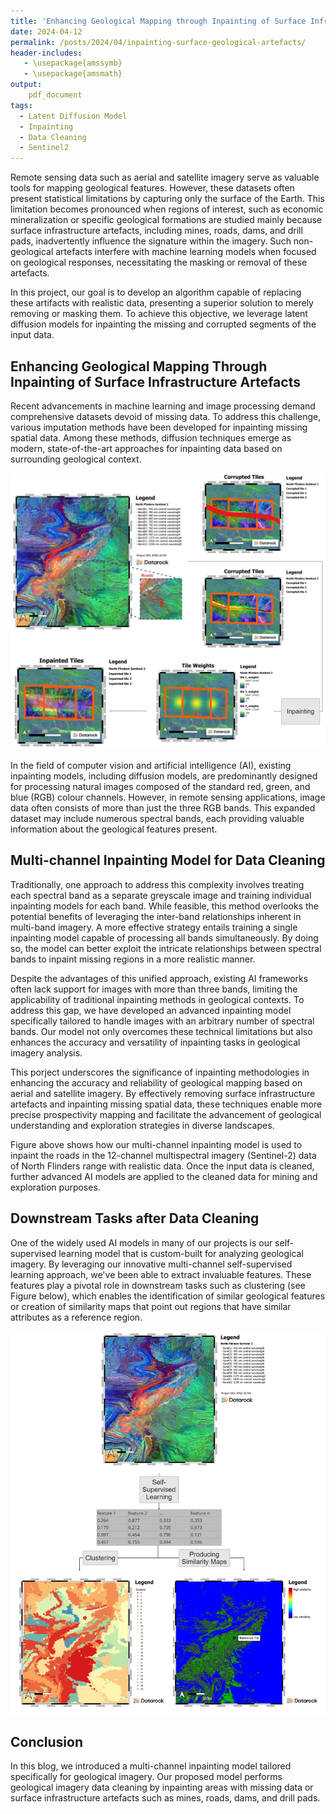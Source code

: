 ```yaml
---
title: 'Enhancing Geological Mapping through Inpainting of Surface Infrastructure Artefacts '
date: 2024-04-12
permalink: /posts/2024/04/inpainting-surface-geological-artefacts/
header-includes:
   - \usepackage{amssymb}
   - \usepackage{amsmath}
output:
    pdf_document
tags:
  - Latent Diffusion Model
  - Inpainting
  - Data Cleaning
  - Sentinel2
---
```


Remote sensing data such as aerial and satellite imagery serve as valuable tools for mapping geological  features.  However,  these  datasets  often  present  statistical  limitations  by  capturing only the surface of the Earth. This limitation becomes pronounced when regions of interest, such as economic mineralization or specific geological formations are studied mainly because surface infrastructure artefacts, including mines, roads, dams, and drill pads, inadvertently influence the signature  within  the  imagery.  Such  non-geological  artefacts  interfere  with  machine  learning models when focused on geological responses, necessitating the masking or removal of these 
artefacts.

In this project, our goal is to develop an algorithm capable of replacing these artifacts with realistic data, presenting a superior solution to merely removing or masking them. To achieve this objective, we leverage latent diffusion models for inpainting the missing and corrupted segments of the input data.

## Enhancing Geological Mapping Through Inpainting of Surface Infrastructure Artefacts 

 
Recent  advancements  in  machine  learning  and  image  processing  demand  comprehensive datasets  devoid  of  missing  data.  To  address  this  challenge,  various  imputation  methods  have been developed for inpainting missing spatial data. Among these methods, diffusion techniques emerge  as  modern,  state-of-the-art  approaches  for  inpainting  data  based  on  surrounding geological context. 


<p align="center">
<img src="/images/Inpainting_diagram3.jpg" width=800>
</p> 


In  the  field  of  computer  vision  and  artificial  intelligence  (AI),  existing  inpainting  models, including diffusion models, are predominantly designed for processing natural images composed of  the  standard  red,  green,  and  blue  (RGB)  colour  channels.  However,  in  remote  sensing applications, image  data often  consists of  more  than just the three  RGB bands.  This expanded dataset  may  include  numerous  spectral  bands,  each  providing  valuable  information  about the geological features present. 

## Multi-channel Inpainting Model for Data Cleaning

Traditionally, one approach to address this complexity involves treating each spectral band as a  separate  greyscale  image  and  training  individual  inpainting  models  for  each  band.  While feasible, this method overlooks the potential benefits of leveraging the inter-band relationships inherent  in  multi-band  imagery.  A  more  effective  strategy  entails  training  a  single  inpainting model capable of processing all bands simultaneously. By doing so, the model can better exploit the intricate relationships between spectral bands to inpaint missing regions in a more realistic manner. 

Despite the advantages of this unified approach, existing AI frameworks often lack support for images with more than three bands, limiting the applicability of traditional inpainting methods in geological  contexts.  To  address  this  gap,  we  have  developed  an  advanced  inpainting  model specifically tailored to handle images with an arbitrary number of spectral bands. Our model not only  overcomes  these  technical  limitations  but  also  enhances  the  accuracy  and  versatility  of inpainting tasks in geological imagery analysis. 

This  porject  underscores  the  significance  of  inpainting  methodologies  in  enhancing  the accuracy and reliability of geological mapping based on aerial and satellite imagery. By 
effectively  removing  surface  infrastructure  artefacts  and  inpainting  missing  spatial  data,  these techniques  enable  more  precise  prospectivity  mapping  and  facilitate  the  advancement  of geological understanding and exploration strategies in diverse landscapes.

Figure above shows how our multi-channel inpainting model is used to inpaint the roads in the 12-channel multispectral imagery (Sentinel-2) data of North Flinders range with realistic data. Once the input data is cleaned, further advanced AI models are applied to the cleaned data for mining and exploration purposes. 


## Downstream Tasks after Data Cleaning

One of the widely used AI models in many of our projects is our self-supervised learning model that is custom-built for analyzing geological imagery. By leveraging our innovative multi-channel self-supervised learning approach, we've been able to extract invaluable features. These features play a pivotal role in downstream tasks such as clustering (see Figure below), which enables the identification of similar geological features or creation of similarity maps that point out regions that have similar attributes as a reference region.


<p align="center">
<img src="/images/downstream_tasks.jpg" width=800>
</p> 

## Conclusion

In this blog, we introduced a multi-channel inpainting model tailored specifically for geological imagery. Our proposed model performs geological imagery data cleaning by inpainting areas with missing data or surface infrastructure artefacts such as mines, roads, dams, and drill pads.



















